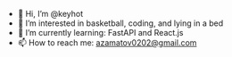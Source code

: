 - 👋 Hi, I’m @keyhot
- 👀 I’m interested in basketball, coding, and lying in a bed
- 🌱 I’m currently learning: FastAPI and React.js
- 📫 How to reach me:
  azamatov0202@gmail.com

<!---
keyhot/keyhot is a ✨ special ✨ repository because its `README.md` (this file) appears on your GitHub profile.
You can click the Preview link to take a look at your changes.
--->
